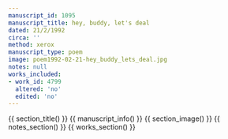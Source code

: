 ```yaml
---
manuscript_id: 1095
manuscript_title: hey, buddy, let's deal
dated: 21/2/1992
circa: ''
method: xerox
manuscript_type: poem
image: poem1992-02-21-hey_buddy_lets_deal.jpg
notes: null
works_included:
- work_id: 4799
  altered: 'no'
  edited: 'no'
---
```


{{ section_title() }}
{{ manuscript_info() }}
{{ section_image() }}
{{ notes_section() }}
{{ works_section() }}
